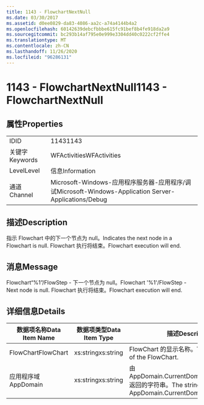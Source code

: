 ```yaml
---
title: 1143 - FlowchartNextNull
ms.date: 03/30/2017
ms.assetid: d0ee0829-da83-4086-aa2c-a74a4144b4a2
ms.openlocfilehash: 60142639debcfbbbe615fc91bef8b4fe918da2a9
ms.sourcegitcommit: bc293b14af795e0e999e3304dd40c0222cf2ffe4
ms.translationtype: MT
ms.contentlocale: zh-CN
ms.lasthandoff: 11/26/2020
ms.locfileid: "96286131"
---
```

# <a name="1143---flowchartnextnull"></a><span data-ttu-id="70442-102">1143 - FlowchartNextNull</span><span class="sxs-lookup"><span data-stu-id="70442-102">1143 - FlowchartNextNull</span></span>

## <a name="properties"></a><span data-ttu-id="70442-103">属性</span><span class="sxs-lookup"><span data-stu-id="70442-103">Properties</span></span>  
  
|||  
|-|-|  
|<span data-ttu-id="70442-104">ID</span><span class="sxs-lookup"><span data-stu-id="70442-104">ID</span></span>|<span data-ttu-id="70442-105">1143</span><span class="sxs-lookup"><span data-stu-id="70442-105">1143</span></span>|  
|<span data-ttu-id="70442-106">关键字</span><span class="sxs-lookup"><span data-stu-id="70442-106">Keywords</span></span>|<span data-ttu-id="70442-107">WFActivities</span><span class="sxs-lookup"><span data-stu-id="70442-107">WFActivities</span></span>|  
|<span data-ttu-id="70442-108">Level</span><span class="sxs-lookup"><span data-stu-id="70442-108">Level</span></span>|<span data-ttu-id="70442-109">信息</span><span class="sxs-lookup"><span data-stu-id="70442-109">Information</span></span>|  
|<span data-ttu-id="70442-110">通道</span><span class="sxs-lookup"><span data-stu-id="70442-110">Channel</span></span>|<span data-ttu-id="70442-111">Microsoft-Windows-应用程序服务器-应用程序/调试</span><span class="sxs-lookup"><span data-stu-id="70442-111">Microsoft-Windows-Application Server-Applications/Debug</span></span>|  
  
## <a name="description"></a><span data-ttu-id="70442-112">描述</span><span class="sxs-lookup"><span data-stu-id="70442-112">Description</span></span>  

 <span data-ttu-id="70442-113">指示 Flowchart 中的下一个节点为 null。</span><span class="sxs-lookup"><span data-stu-id="70442-113">Indicates the next node in a Flowchart is null.</span></span> <span data-ttu-id="70442-114">Flowchart 执行将结束。</span><span class="sxs-lookup"><span data-stu-id="70442-114">Flowchart execution will end.</span></span>  
  
## <a name="message"></a><span data-ttu-id="70442-115">消息</span><span class="sxs-lookup"><span data-stu-id="70442-115">Message</span></span>  

 <span data-ttu-id="70442-116">Flowchart“%1”/FlowStep - 下一个节点为 null。</span><span class="sxs-lookup"><span data-stu-id="70442-116">Flowchart '%1'/FlowStep - Next node is null.</span></span> <span data-ttu-id="70442-117">Flowchart 执行将结束。</span><span class="sxs-lookup"><span data-stu-id="70442-117">Flowchart execution will end.</span></span>  
  
## <a name="details"></a><span data-ttu-id="70442-118">详细信息</span><span class="sxs-lookup"><span data-stu-id="70442-118">Details</span></span>  
  
|<span data-ttu-id="70442-119">数据项名称</span><span class="sxs-lookup"><span data-stu-id="70442-119">Data Item Name</span></span>|<span data-ttu-id="70442-120">数据项类型</span><span class="sxs-lookup"><span data-stu-id="70442-120">Data Item Type</span></span>|<span data-ttu-id="70442-121">描述</span><span class="sxs-lookup"><span data-stu-id="70442-121">Description</span></span>|  
|--------------------|--------------------|-----------------|  
|<span data-ttu-id="70442-122">FlowChart</span><span class="sxs-lookup"><span data-stu-id="70442-122">FlowChart</span></span>|<span data-ttu-id="70442-123">xs:string</span><span class="sxs-lookup"><span data-stu-id="70442-123">xs:string</span></span>|<span data-ttu-id="70442-124">FlowChart 的显示名称。</span><span class="sxs-lookup"><span data-stu-id="70442-124">The display name of the FlowChart.</span></span>|  
|<span data-ttu-id="70442-125">应用程序域</span><span class="sxs-lookup"><span data-stu-id="70442-125">AppDomain</span></span>|<span data-ttu-id="70442-126">xs:string</span><span class="sxs-lookup"><span data-stu-id="70442-126">xs:string</span></span>|<span data-ttu-id="70442-127">由 AppDomain.CurrentDomain.FriendlyName 返回的字符串。</span><span class="sxs-lookup"><span data-stu-id="70442-127">The string returned by AppDomain.CurrentDomain.FriendlyName.</span></span>|
